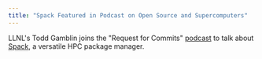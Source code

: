 ```yaml
---
title: "Spack Featured in Podcast on Open Source and Supercomputers"
---
```


LLNL's Todd Gamblin joins the "Request for Commits" [podcast](https://changelog.com/rfc/13) to talk about [Spack](https://github.com/spack/spack), a versatile HPC package manager.

